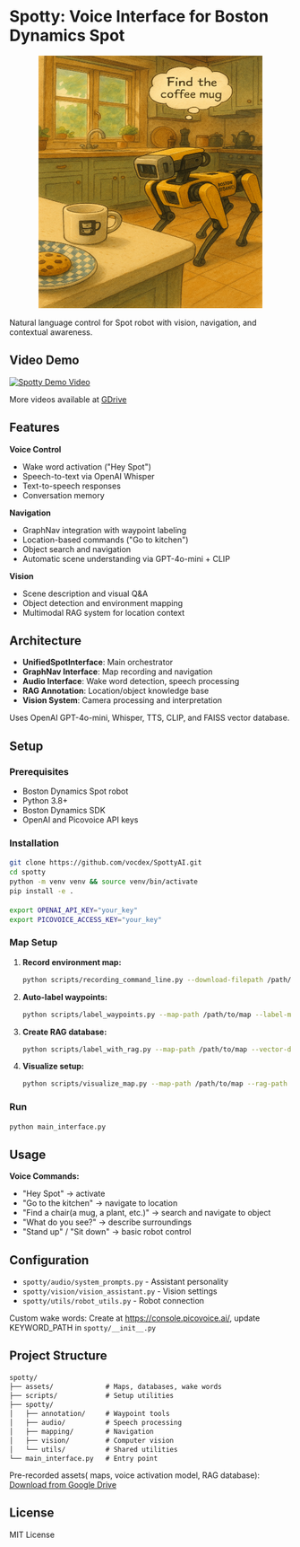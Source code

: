 # Spotty: Voice Interface for Boston Dynamics Spot

<p align="center">
  <img src="assets/spot_logo.png", alt="Spotty Logo" width="400" height="450">
</p>

Natural language control for Spot robot with vision, navigation, and contextual awareness.
## Video Demo
[![Spotty Demo Video](https://img.youtube.com/vi/7-Tha8riGnU/maxresdefault.jpg)](https://youtu.be/7-Tha8riGnU?t=117)

More videos available at [GDrive](https://drive.google.com/drive/folders/1Y0DPO2_XnNbGx1GQ6T4V72DM6P8rJYkU?usp=sharing)

## Features

**Voice Control**
- Wake word activation ("Hey Spot")
- Speech-to-text via OpenAI Whisper
- Text-to-speech responses
- Conversation memory

**Navigation**
- GraphNav integration with waypoint labeling
- Location-based commands ("Go to kitchen")
- Object search and navigation
- Automatic scene understanding via GPT-4o-mini + CLIP

**Vision**
- Scene description and visual Q&A
- Object detection and environment mapping
- Multimodal RAG system for location context

## Architecture

- **UnifiedSpotInterface**: Main orchestrator
- **GraphNav Interface**: Map recording and navigation
- **Audio Interface**: Wake word detection, speech processing
- **RAG Annotation**: Location/object knowledge base
- **Vision System**: Camera processing and interpretation

Uses OpenAI GPT-4o-mini, Whisper, TTS, CLIP, and FAISS vector database.

## Setup

### Prerequisites
- Boston Dynamics Spot robot
- Python 3.8+
- Boston Dynamics SDK
- OpenAI and Picovoice API keys

### Installation

```bash
git clone https://github.com/vocdex/SpottyAI.git
cd spotty
python -m venv venv && source venv/bin/activate
pip install -e .

export OPENAI_API_KEY="your_key"
export PICOVOICE_ACCESS_KEY="your_key"
```

### Map Setup

1. **Record environment map:**
   ```bash
   python scripts/recording_command_line.py --download-filepath /path/to/map ROBOT_IP
   ```

2. **Auto-label waypoints:**
   ```bash
   python scripts/label_waypoints.py --map-path /path/to/map --label-method clip --prompts kitchen hallway office
   ```

3. **Create RAG database:**
   ```bash
   python scripts/label_with_rag.py --map-path /path/to/map --vector-db-path /path/to/database --maybe-label
   ```

4. **Visualize setup:**
   ```bash
   python scripts/visualize_map.py --map-path /path/to/map --rag-path /path/to/database
   ```

### Run

```bash
python main_interface.py
```

## Usage

**Voice Commands:**
- "Hey Spot" → activate
- "Go to the kitchen" → navigate to location
- "Find a chair(a mug, a plant, etc.)" → search and navigate to object
- "What do you see?" → describe surroundings
- "Stand up" / "Sit down" → basic robot control

## Configuration

- `spotty/audio/system_prompts.py` - Assistant personality
- `spotty/vision/vision_assistant.py` - Vision settings
- `spotty/utils/robot_utils.py` - Robot connection

Custom wake words: Create at https://console.picovoice.ai/, update KEYWORD_PATH in `spotty/__init__.py`

## Project Structure

```
spotty/
├── assets/             # Maps, databases, wake words
├── scripts/            # Setup utilities
├── spotty/
│   ├── annotation/     # Waypoint tools
│   ├── audio/          # Speech processing
│   ├── mapping/        # Navigation
│   ├── vision/         # Computer vision
│   └── utils/          # Shared utilities
└── main_interface.py   # Entry point
```

Pre-recorded assets( maps, voice activation model, RAG database): [Download from Google Drive](https://drive.google.com/drive/folders/121bVTZ4XUPne3RY7Yg7RoRAkBqK9336t)

## License

MIT License